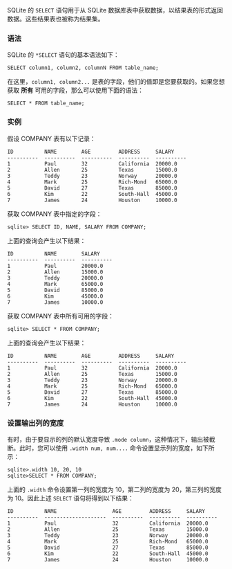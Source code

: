 SQLite 的 ``SELECT`` 语句用于从 SQLite 数据库表中获取数据，以结果表的形式返回数据。这些结果表也被称为结果集。

### 语法

SQLite 的 ``*SELECT`` 语句的基本语法如下：
```
SELECT column1, column2, columnN FROM table_name;
```

在这里，``column1, column2...`` 是表的字段，他们的值即是您要获取的。如果您想获取 **所有** 可用的字段，那么可以使用下面的语法：
```
SELECT * FROM table_name;
```

### 实例

假设 COMPANY 表有以下记录：
```
ID          NAME        AGE         ADDRESS     SALARY
----------  ----------  ----------  ----------  ----------
1           Paul        32          California  20000.0
2           Allen       25          Texas       15000.0
3           Teddy       23          Norway      20000.0
4           Mark        25          Rich-Mond   65000.0
5           David       27          Texas       85000.0
6           Kim         22          South-Hall  45000.0
7           James       24          Houston     10000.0
```

获取 COMPANY 表中指定的字段：
```
sqlite> SELECT ID, NAME, SALARY FROM COMPANY;
```

上面的查询会产生以下结果：
```
ID          NAME        SALARY
----------  ----------  ----------
1           Paul        20000.0
2           Allen       15000.0
3           Teddy       20000.0
4           Mark        65000.0
5           David       85000.0
6           Kim         45000.0
7           James       10000.0
```

获取 COMPANY 表中所有可用的字段：
```
sqlite> SELECT * FROM COMPANY;
```

上面的查询会产生以下结果：
```
ID          NAME        AGE         ADDRESS     SALARY
----------  ----------  ----------  ----------  ----------
1           Paul        32          California  20000.0
2           Allen       25          Texas       15000.0
3           Teddy       23          Norway      20000.0
4           Mark        25          Rich-Mond   65000.0
5           David       27          Texas       85000.0
6           Kim         22          South-Hall  45000.0
7           James       24          Houston     10000.0
```

### 设置输出列的宽度

有时，由于要显示的列的默认宽度导致 ``.mode column``，这种情况下，输出被截断。此时，您可以使用 ``.width num, num....`` 命令设置显示列的宽度，如下所示：
```
sqlite>.width 10, 20, 10
sqlite>SELECT * FROM COMPANY;
```

上面的 ``.width`` 命令设置第一列的宽度为 10，第二列的宽度为 20，第三列的宽度为 10。因此上述 ``SELECT`` 语句将得到以下结果：
```
ID          NAME                  AGE         ADDRESS     SALARY
----------  --------------------  ----------  ----------  ----------
1           Paul                  32          California  20000.0
2           Allen                 25          Texas       15000.0
3           Teddy                 23          Norway      20000.0
4           Mark                  25          Rich-Mond   65000.0
5           David                 27          Texas       85000.0
6           Kim                   22          South-Hall  45000.0
7           James                 24          Houston     10000.0
```

